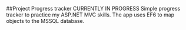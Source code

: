 ##Project Progress tracker
CURRENTLY IN PROGRESS
Simple progress tracker to practice my ASP.NET MVC skills.
The app uses EF6 to map objects to the MSSQL database.
